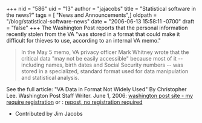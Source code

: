 +++
nid = "586"
uid = "13"
author = "jajacobs"
title = "Statistical software in the news?"
tags = [ "News and Announcements",]
oldpath = "/blog/statistical-software-news"
date = "2006-06-13 15:58:11 -0700"
draft = "false"
+++
The Washington Post reports that the personal information recently
stolen from the VA "was stored in a format that could make it difficult
for thieves to use, according to an internal VA memo."

> In the May 5 memo, VA privacy officer Mark Whitney wrote that the
> critical data "may not be easily accessible" because most of it --
> including names, birth dates and Social Security numbers -- was
> stored in a specialized, standard format used for data manipulation
> and statistical analysis.

See the full article: "VA Data in Format Not Widely Used" By
Christopher Lee. Washington Post Staff Writer. June 1, 2006: [washington
post site - my require
registration](http://www.washingtonpost.com/wp-dyn/content/article/2006/05/31/AR2006053102000.html)
or : [repost, no registration
required](http://www.securityfocus.com/archive/12/435658/30/150/threaded)

- Contributed by Jim
Jacobs[](http://www.washingtonpost.com/wp-dyn/content/article/2006/05/31/AR2006053102000.html)
